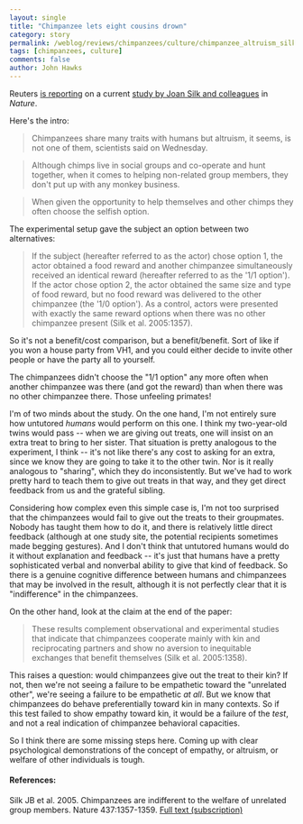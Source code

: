 ```yaml
---
layout: single 
title: "Chimpanzee lets eight cousins drown" 
category: story
permalink: /weblog/reviews/chimpanzees/culture/chimpanzee_altruism_silk_2005.html
tags: [chimpanzees, culture] 
comments: false 
author: John Hawks 
---
```



<p>
Reuters <a href="http://www.msnbc.msn.com/id/9827279/">is reporting</a> on a current <a href="http://www.nature.com/nature/journal/v437/n7063/full/nature04243.html">study by Joan Silk and colleagues</a> in <i>Nature</i>. 
</p>

<p>
Here's the intro: 
</p>

<blockquote>Chimpanzees share many traits with humans but altruism, it seems, is not one of them, scientists said on Wednesday.</blockquote>

<blockquote>Although chimps live in social groups and co-operate and hunt together, when it comes to helping non-related group members, they don't put up with any monkey business.</blockquote>

<blockquote>When given the opportunity to help themselves and other chimps they often choose the selfish option.</blockquote>

<p>
The experimental setup gave the subject an option between two alternatives: 
</p>

<blockquote>If the subject (hereafter referred to as the actor) chose option 1, the actor obtained a food reward and another chimpanzee simultaneously received an identical reward (hereafter referred to as the '1/1 option'). If the actor chose option 2, the actor obtained the same size and type of food reward, but no food reward was delivered to the other chimpanzee (the '1/0 option'). As a control, actors were presented with exactly the same reward options when there was no other chimpanzee present (Silk et al. 2005:1357). </blockquote>

<p>
So it's not a benefit/cost comparison, but a benefit/benefit. Sort of like if you won a house party from VH1, and you could either decide to invite other people or have the party all to yourself. 
</p>

<p>
The chimpanzees didn't choose the "1/1 option" any more often when another chimpanzee was there (and got the reward) than when there was no other chimpanzee there. Those unfeeling primates!
</p>

<p>
I'm of two minds about the study. On the one hand, I'm not entirely sure how untutored <i>humans</i> would perform on this one. I think my two-year-old twins would pass -- when we are giving out treats, one will insist on an extra treat to bring to her sister. That situation is pretty analogous to the experiment, I think -- it's not like there's any cost to asking for an extra, since we know they are going to take it to the other twin. Nor is it really analogous to "sharing", which they do inconsistently. But we've had to work pretty hard to teach them to give out treats in that way, and they get direct feedback from us and the grateful sibling. 
</p>

<p>
Considering how complex even this simple case is, I'm not too surprised that the chimpanzees would fail to give out the treats to their groupmates. Nobody has taught them how to do it, and there is relatively little direct feedback (although at one study site, the potential recipients sometimes made begging gestures). And I don't think that untutored humans would do it without explanation and feedback -- it's just that humans have a pretty sophisticated verbal and nonverbal ability to give that kind of feedback. So there is a genuine cognitive difference between humans and chimpanzees that may be involved in the result, although it is not perfectly clear that it is "indifference" in the chimpanzees. 
</p>

<p>
On the other hand, look at the claim at the end of the paper: 
</p>

<blockquote>These results complement observational and experimental studies that indicate that chimpanzees cooperate mainly with kin and reciprocating partners and show no aversion to inequitable exchanges that benefit themselves (Silk et al. 2005:1358). </blockquote>

<p>
This raises a question: would chimpanzees give out the treat to their kin? If not, then we're not seeing a failure to be empathetic toward the "unrelated other", we're seeing a failure to be empathetic <I>at all</i>. But we know that chimpanzees do behave preferentially toward kin in many contexts. So if this test failed to show empathy toward kin, it would be a failure of the <i>test</i>, and not a real indication of chimpanzee behavioral capacities. 
</p>

<p>
So I think there are some missing steps here. Coming up with clear psychological demonstrations of the concept of empathy, or altruism, or welfare of other individuals is tough. 
</p>

<h4>References:</h4>

<p class="cite">Silk JB et al. 2005. Chimpanzees are indifferent to the welfare of unrelated group members. Nature 437:1357-1359. <a href="http://www.nature.com/nature/journal/v437/n7063/full/nature04243.html">Full text (subscription)</a></p>

